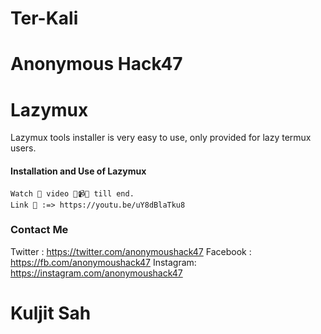 # Ter-Kali
# Anonymous Hack47
# Lazymux
Lazymux tools installer is very easy to use, only provided for lazy termux users.

#### Installation and Use of Lazymux
```
Watch 👀 video 🎥📹📼 till end. 
Link 🔗 :=> https://youtu.be/uY8dBlaTku8
```

### Contact Me
Twitter   : https://twitter.com/anonymoushack47
Facebook : https://fb.com/anonymoushack47
Instagram: https://instagram.com/anonymoushack47

# Kuljit Sah
